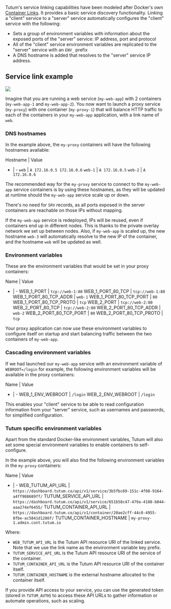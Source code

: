 Tutum's service linking capabilities have been modeled after Docker's own [Container Links](http://docs.docker.com/userguide/dockerlinks/). It provides a basic service discovery functionality. Linking a "client" service to a "server" service automatically configures the "client" service with the following:

* Sets a group of environment variables with information about the exposed ports of the "server" service: IP address, port and protocol
* All of the "client" service environment variables are replicated to the "server" service with an `ENV_` prefix
* A DNS hostname is added that resolves to the "server" service IP address.


## Service link example

![](https://s.tutum.co/support/images/service-links-diagram.png)

Imagine that you are running a web service (`my-web-app`) with 2 containers (`my-web-app-1` and `my-web-app-2`). You now want to launch a proxy service (`my-proxy`) with one container (`my-proxy-1`) that will balance HTTP traffic to each of the containers in your `my-web-app` application, with a link name of `web`.


### DNS hostnames

In the example above, the `my-proxy` containers will have the following hostnames available:

Hostname | Value
- | -
`web` | `A 172.16.0.5 172.16.0.6`
`web-1` | `A 172.16.0.5`
`web-2` | `A 172.16.0.6`

The recommended way for the `my-proxy` service to connect to the `my-web-app` service containers is by using these hostnames, as they will be updated at runtime should the `my-web-app` service scale up or down.

There's no need for `SRV` records, as all ports exposed in the server containers are reachable on those IPs without mapping.

If the `my-web-app` service is redeployed, IPs will be reused, even if containers end up in different nodes. This is thanks to the private overlay network we set up between nodes. Also, if `my-web-app` is scaled up, the new hostname `web-3` will automatically resolve to the new IP of the container, and the hostname `web` will be updated as well.


### Environment variables

These are the environment variables that would be set in your proxy containers:
                                                                                                                                                                                                                                                                                                                                                                              
Name | Value
- | -
WEB_1_PORT | `tcp://web-1:80`
WEB_1_PORT_80_TCP | `tcp://web-1:80`
WEB_1_PORT_80_TCP_ADDR | `web-1`
WEB_1_PORT_80_TCP_PORT | `80`
WEB_1_PORT_80_TCP_PROTO | `tcp`
WEB_2_PORT | `tcp://web-2:80`
WEB_2_PORT_80_TCP | `tcp://web-2:80`
WEB_2_PORT_80_TCP_ADDR | `web-2`
WEB_2_PORT_80_TCP_PORT | `80`
WEB_2_PORT_80_TCP_PROTO | `tcp`

Your proxy application can now use these environment variables to configure itself on startup and start balancing traffic between the two containers of `my-web-app`.


### Cascading environment variables

If we had launched our `my-web-app` service with an environment variable of `WEBROOT=/login` for example, the following environment variables will be available in the proxy containers:

Name | Value
- | -
WEB_1_ENV_WEBROOT | `/login`
WEB_2_ENV_WEBROOT | `/login`

This enables your "client" service to be able to read configuration information from your "server" service, such as usernames and passwords, for simplified configuration.


### Tutum specific environment variables

Apart from the standard Docker-like environment variables, Tutum will also set some special environment variables to enable containers to self-configure.

In the example above, you will also find the following environment variables in the `my-proxy` containers:

Name | Value
- | -
WEB_TUTUM_API_URL | `https://dashboard.tutum.co/api/v1/service/3b5fbc69-151c-4f08-9164-a4ff988689ff/`
TUTUM_SERVICE_API_URL | `https://dashboard.tutum.co/api/v1/service/651b58c47-479a-4108-b044-aaa274ef6455/`
TUTUM_CONTAINER_API_URL | `https://dashboard.tutum.co/api/v1/container/20ae2cff-44c0-4955-8fbe-ac5841d1286f/`
TUTUM_CONTAINER_HOSTNAME | `my-proxy-1.admin.cont.tutum.io`

Where:

* `WEB_TUTUM_API_URL` is the Tutum API resource URI of the linked service. Note that we use the link name as the environment variable key prefix.
* `TUTUM_SERVICE_API_URL` is the Tutum API resource URI of the service of the container.
* `TUTUM_CONTAINER_API_URL` is the Tutum API resource URI of the container itself.
* `TUTUM_CONTAINER_HOSTNAME` is the external hostname allocated to the container itself.

If you provide API access to your service, you can use the generated token (stored in `TUTUM_AUTH`) to access these API URLs to gather information or automate operations, such as scaling.

